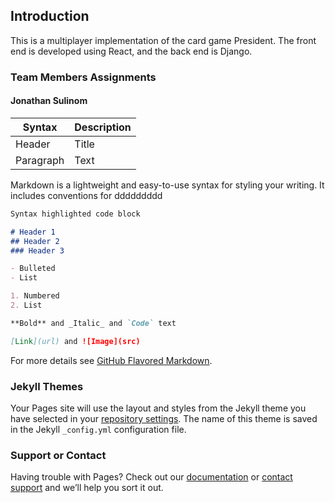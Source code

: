 ## Introduction

This is a multiplayer implementation of the card game President. The front end is developed using React, and the back end is Django.

### Team Members Assignments
#### Jonathan Sulinom
| Syntax      | Description |
| ----------- | ----------- |
| Header      | Title       |
| Paragraph   | Text        |

Markdown is a lightweight and easy-to-use syntax for styling your writing. It includes conventions for ddddddddd

```markdown
Syntax highlighted code block

# Header 1
## Header 2
### Header 3

- Bulleted
- List

1. Numbered
2. List

**Bold** and _Italic_ and `Code` text

[Link](url) and ![Image](src)
```

For more details see [GitHub Flavored Markdown](https://guides.github.com/features/mastering-markdown/).

### Jekyll Themes

Your Pages site will use the layout and styles from the Jekyll theme you have selected in your [repository settings](https://github.com/ben-cheng565/COMPSCI732-Group25/settings). The name of this theme is saved in the Jekyll `_config.yml` configuration file.

### Support or Contact

Having trouble with Pages? Check out our [documentation](https://help.github.com/categories/github-pages-basics/) or [contact support](https://github.com/contact) and we’ll help you sort it out.
